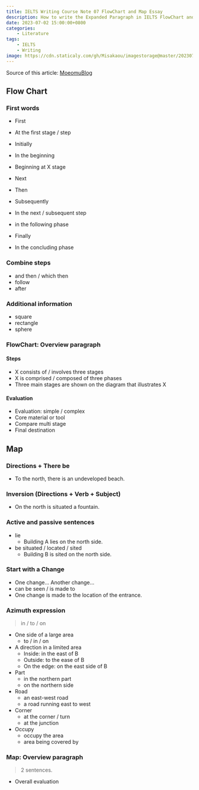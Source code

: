 ```yaml
---
title: IELTS Writing Course Note 07 FlowChart and Map Essay
description: How to write the Expanded Paragraph in IELTS FlowChart and Map Essay
date: 2023-07-02 15:00:00+0800
categories:
    - Literature
tags:
    - IELTS
    - Writing
image: https://cdn.staticaly.com/gh/Misakaou/imagestorage@master/20230702/IELTS-Writing-Course-Note-07-FlowChart-and-Map-Essay.27ybe1oxgbk0.webp
---
```


Source of this article: [MoeomuBlog](/posts/ielts-writing-course-note-07-flowchart-and-map-essay/)

## Flow Chart

### First words

- First
- At the first stage / step
- Initially
- In the beginning
- Beginning at X stage

- Next
- Then
- Subsequently
- In the next / subsequent step
- in the following phase

- Finally
- In the concluding phase

### Combine steps

- and then / which then
- follow
- after

### Additional information

- square
- rectangle
- sphere

### FlowChart: Overview paragraph

#### Steps

- X consists of / involves three stages
- X is comprised / composed of three phases
- Three main stages are shown on the diagram that illustrates X

#### Evaluation

- Evaluation: simple / complex
- Core material or tool
- Compare multi stage
- Final destination

## Map

### Directions + There be

- To the north, there is an undeveloped beach.

### Inversion (Directions + Verb + Subject)

- On the north is situated a fountain.

### Active and passive sentences

- lie
  - Building A lies on the north side.
- be situated / located / sited
  - Building B is sited on the north side.

### Start with a Change

- One change... Another change...
- can be seen / is made to
- One change is made to the location of the entrance.

### Azimuth expression

> in / to / on

- One side of a large area
  - to / in / on
- A direction in a limited area
  - Inside: in the east of B
  - Outside: to the ease of B
  - On the edge: on the east side of B
- Part
  - in the northern part
  - on the northern side
- Road
  - an east-west road
  - a road running east to west
- Corner
  - at the corner / turn
  - at the junction
- Occupy
  - occupy the area
  - area being covered by

### Map: Overview paragraph

> 2 sentences.

- Overall evaluation
